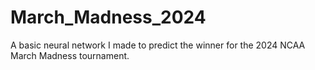 # March_Madness_2024
A basic neural network I made to predict the winner for the 2024 NCAA March Madness tournament.
